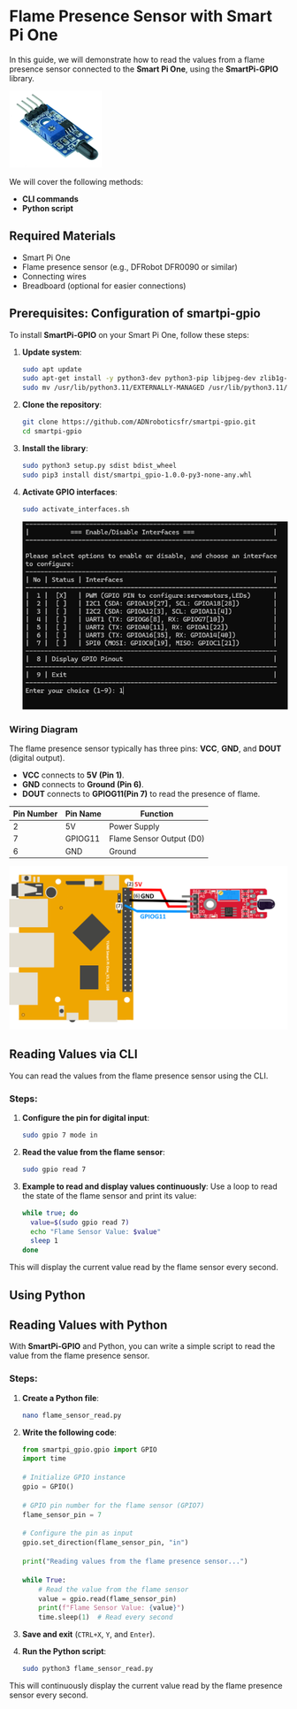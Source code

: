 # Flame Presence Sensor with Smart Pi One

In this guide, we will demonstrate how to read the values from a flame presence sensor connected to the **Smart Pi One**, using the **SmartPi-GPIO** library.

![Smart Pi One - Flame Presence Sensor](../../../img/SmartPi/Sensors&Modules/SmartPi_Flame_Sensor_Control/SmartPi_Flame_Sensor_Control_1.png)

We will cover the following methods:
- **CLI commands**
- **Python script**

## Required Materials

- Smart Pi One
- Flame presence sensor (e.g., DFRobot DFR0090 or similar)
- Connecting wires
- Breadboard (optional for easier connections)

## Prerequisites: Configuration of smartpi-gpio

To install **SmartPi-GPIO** on your Smart Pi One, follow these steps:

1. **Update system**:
   ```bash
   sudo apt update 
   sudo apt-get install -y python3-dev python3-pip libjpeg-dev zlib1g-dev libtiff-dev
   sudo mv /usr/lib/python3.11/EXTERNALLY-MANAGED /usr/lib/python3.11/EXTERNALLY-MANAGED.old
   ```

2. **Clone the repository**:
   ```bash
   git clone https://github.com/ADNroboticsfr/smartpi-gpio.git
   cd smartpi-gpio
   ```

3. **Install the library**:
   ```bash
   sudo python3 setup.py sdist bdist_wheel
   sudo pip3 install dist/smartpi_gpio-1.0.0-py3-none-any.whl
   ```

4. **Activate GPIO interfaces**:
   ```bash
   sudo activate_interfaces.sh
   ``` 

   ![Smart Pi One - Button](../../../img/SmartPi/Sensors&Modules/SmartPi_Button_Control/SmartPi_Button_Control_3.png)


### Wiring Diagram

The flame presence sensor typically has three pins: **VCC**, **GND**, and **DOUT** (digital output).

- **VCC** connects to **5V (Pin 1)**.
- **GND** connects to **Ground (Pin 6)**.
- **DOUT** connects to **GPIOG11(Pin 7)** to read the presence of flame.

| **Pin Number** | **Pin Name**          | **Function**          |
|----------------|-----------------------|-----------------------|
| 2              | 5V                  | Power Supply          |
| 7              | GPIOG11                | Flame Sensor Output (D0)   |
| 6              | GND                   | Ground                |

<img src="../../../img/SmartPi/Sensors&Modules/SmartPi_Flame_Sensor_Control/SmartPi_Flame_Sensor_Control_2.png" width="520" alt="Flame Sensor Wiring Diagram">

## Reading Values via CLI

You can read the values from the flame presence sensor using the CLI.

### Steps:

1. **Configure the pin for digital input**:
   ```bash
   sudo gpio 7 mode in
   ```

2. **Read the value from the flame sensor**:
   ```bash
   sudo gpio read 7
   ```

3. **Example to read and display values continuously**:
   Use a loop to read the state of the flame sensor and print its value:
   ```bash
   while true; do
     value=$(sudo gpio read 7)
     echo "Flame Sensor Value: $value"
     sleep 1
   done
   ```

This will display the current value read by the flame sensor every second.

## Using Python

## Reading Values with Python

With **SmartPi-GPIO** and Python, you can write a simple script to read the value from the flame presence sensor.

### Steps:

1. **Create a Python file**:
   ```bash
   nano flame_sensor_read.py
   ```

2. **Write the following code**:

   ```python
   from smartpi_gpio.gpio import GPIO
   import time

   # Initialize GPIO instance
   gpio = GPIO()

   # GPIO pin number for the flame sensor (GPIO7)
   flame_sensor_pin = 7

   # Configure the pin as input
   gpio.set_direction(flame_sensor_pin, "in")

   print("Reading values from the flame presence sensor...")

   while True:
       # Read the value from the flame sensor
       value = gpio.read(flame_sensor_pin)
       print(f"Flame Sensor Value: {value}")
       time.sleep(1)  # Read every second
   ```

3. **Save and exit** (`CTRL+X`, `Y`, and `Enter`).

4. **Run the Python script**:
   ```bash
   sudo python3 flame_sensor_read.py
   ```

This will continuously display the current value read by the flame presence sensor every second.
